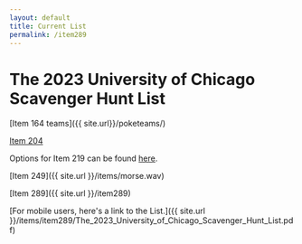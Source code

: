 ```yaml
---
layout: default
title: Current List
permalink: /item289
---
```


# The 2023 University of Chicago Scavenger Hunt List

[Item 164 teams]({{ site.url}}/poketeams/)

[Item 204](https://bit.ly/tamsinimmersive)

Options for Item 219 can be found [here](https://docs.google.com/document/d/1ZteDwhz81TButMqZav6dUmX31XwZaqdMaF-E6XnRkX8/edit?usp=sharing).

[Item 249]({{ site.url }}/items/morse.wav)

[Item 289]({{ site.url }}/item289)

[For mobile users, here's a link to the List.]({{ site.url }}/items/item289/The_2023_University_of_Chicago_Scavenger_Hunt_List.pdf)

<object data="../../items/item289/The_2023_University_of_Chicago_Scavenger_Hunt_List.pdf" width="100%" height="600" type='application/pdf'></object>
